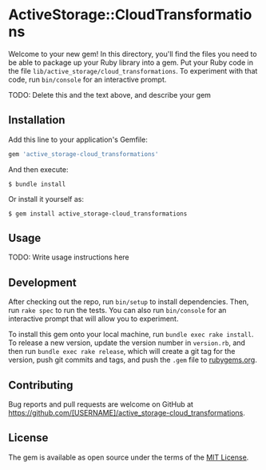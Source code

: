 # ActiveStorage::CloudTransformations

Welcome to your new gem! In this directory, you'll find the files you need to be able to package up your Ruby library into a gem. Put your Ruby code in the file `lib/active_storage/cloud_transformations`. To experiment with that code, run `bin/console` for an interactive prompt.

TODO: Delete this and the text above, and describe your gem

## Installation

Add this line to your application's Gemfile:

```ruby
gem 'active_storage-cloud_transformations'
```

And then execute:

    $ bundle install

Or install it yourself as:

    $ gem install active_storage-cloud_transformations

## Usage

TODO: Write usage instructions here

## Development

After checking out the repo, run `bin/setup` to install dependencies. Then, run `rake spec` to run the tests. You can also run `bin/console` for an interactive prompt that will allow you to experiment.

To install this gem onto your local machine, run `bundle exec rake install`. To release a new version, update the version number in `version.rb`, and then run `bundle exec rake release`, which will create a git tag for the version, push git commits and tags, and push the `.gem` file to [rubygems.org](https://rubygems.org).

## Contributing

Bug reports and pull requests are welcome on GitHub at https://github.com/[USERNAME]/active_storage-cloud_transformations.


## License

The gem is available as open source under the terms of the [MIT License](https://opensource.org/licenses/MIT).
